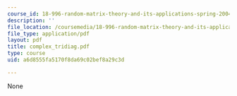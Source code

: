 ```yaml
---
course_id: 18-996-random-matrix-theory-and-its-applications-spring-2004
description: ''
file_location: /coursemedia/18-996-random-matrix-theory-and-its-applications-spring-2004/a6d8555fa5170f8da69c02bef8a29c3d_complex_tridiag.pdf
file_type: application/pdf
layout: pdf
title: complex_tridiag.pdf
type: course
uid: a6d8555fa5170f8da69c02bef8a29c3d

---
```

None